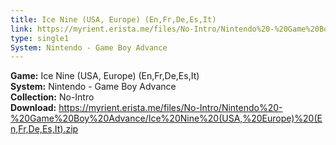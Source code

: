 ```yaml
---
title: Ice Nine (USA, Europe) (En,Fr,De,Es,It)
link: https://myrient.erista.me/files/No-Intro/Nintendo%20-%20Game%20Boy%20Advance/Ice%20Nine%20(USA,%20Europe)%20(En,Fr,De,Es,It).zip
type: single1
System: Nintendo - Game Boy Advance
---
```

<b>Game:</b> Ice Nine (USA, Europe) (En,Fr,De,Es,It)<br>
<b>System:</b> Nintendo - Game Boy Advance<br>
<b>Collection:</b> No-Intro<br>
<b>Download:</b> https://myrient.erista.me/files/No-Intro/Nintendo%20-%20Game%20Boy%20Advance/Ice%20Nine%20(USA,%20Europe)%20(En,Fr,De,Es,It).zip